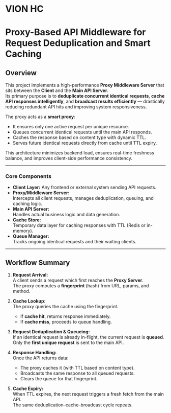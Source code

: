 # VION HC

# Proxy-Based API Middleware for Request Deduplication and Smart Caching

## **Overview**

This project implements a high-performance **Proxy Middleware Server** that sits between the **Client** and the **Main API Server**.  
Its primary purpose is to **deduplicate concurrent identical requests**, **cache API responses intelligently**, and **broadcast results efficiently** — drastically reducing redundant API hits and improving system responsiveness.

The proxy acts as a **smart proxy**:

- It ensures only one active request per unique resource.
- Queues concurrent identical requests until the main API responds.
- Caches the response based on content type with dynamic TTL.
- Serves future identical requests directly from cache until TTL expiry.

This architecture minimizes backend load, ensures real-time freshness balance, and improves client-side performance consistency.

---

### **Core Components**

- **Client Layer:** Any frontend or external system sending API requests.
- **Proxy/Middleware Server:**  
  Intercepts all client requests, manages deduplication, queuing, and caching logic.
- **Main API Server:**  
  Handles actual business logic and data generation.
- **Cache Store:**  
  Temporary data layer for caching responses with TTL (Redis or in-memory).
- **Queue Manager:**  
  Tracks ongoing identical requests and their waiting clients.

---

## **Workflow Summary**

1. **Request Arrival:**  
   A client sends a request which first reaches the **Proxy Server**.  
   The proxy computes a **fingerprint** (hash) from URL, params, and method.

2. **Cache Lookup:**  
   The proxy queries the cache using the fingerprint.

   - If **cache hit**, returns response immediately.
   - If **cache miss**, proceeds to queue handling.

3. **Request Deduplication & Queueing:**  
   If an identical request is already in-flight, the current request is **queued**.  
   Only the **first unique request** is sent to the main API.

4. **Response Handling:**  
   Once the API returns data:

   - The proxy caches it (with TTL based on content type).
   - Broadcasts the same response to all queued requests.
   - Clears the queue for that fingerprint.

5. **Cache Expiry:**  
   When TTL expires, the next request triggers a fresh fetch from the main API.  
   The same deduplication–cache–broadcast cycle repeats.
